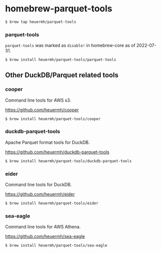 # homebrew-parquet-tools


```bash
$ brew tap heuermh/parquet-tools
```

### parquet-tools

`parquet-tools` was marked as `disable!` in homebrew-core as of 2022-07-31.

```bash
$ brew install heuermh/parquet-tools/parquet-tools
```

## Other DuckDB/Parquet related tools

### cooper

Command line tools for AWS s3.

https://github.com/heuermh/cooper

```bash
$ brew install heuermh/parquet-tools/cooper
```

### duckdb-parquet-tools

Apache Parquet format tools for DuckDB.

https://github.com/heuermh/duckdb-parquet-tools

```bash
$ brew install heuermh/parquet-tools/duckdb-parquet-tools
```

### eider

Command line tools for DuckDB.

https://github.com/heuermh/eider

```bash
$ brew install heuermh/parquet-tools/eider
```

### sea-eagle

Command line tools for AWS Athena.

https://github.com/heuermh/sea-eagle

```bash
$ brew install heuermh/parquet-tools/sea-eagle
```
